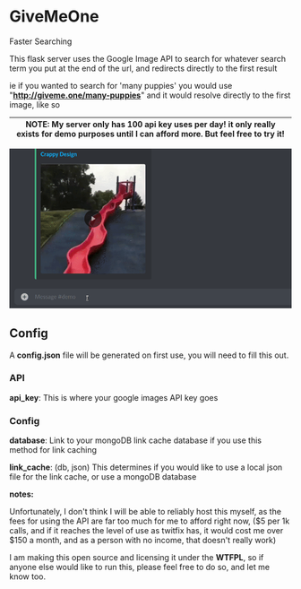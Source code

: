 # GiveMeOne

Faster Searching



This flask server uses the Google Image API to search for whatever search term you put at the end of the url, and redirects directly to the first result

ie if you wanted to search for 'many puppies' you would use "**http://giveme.one/many-puppies**" and it would resolve directly to the first image, like so 



| **NOTE: My server only has 100 api key uses per day! it only really exists for demo purposes until I can afford more. But feel free to try it!** |
| :----------------------------------------------------------: |



![GiveMeOne](GiveMeOne.gif)



## Config

A **config.json** file will be generated on first use, you will need to fill this out.

### API

**api_key**: This is where your google images API key goes

### Config

**database**: Link to your mongoDB link cache database if you use this method for link caching

**link_cache**: (db, json) This determines if you would like to use a local json file for the link cache, or use a mongoDB database



**notes:**

Unfortunately, I don't think I will be able to reliably host this myself, as the fees for using the API are far too much for me to afford right now, ($5 per 1k calls, and if it reaches the level of use as twitfix has, it would cost me over $150 a month, and as a person with no income, that doesn't really work)

I am making this open source and licensing it under the **WTFPL**, so if anyone else would like to run this, please feel free to do so, and let me know too.
